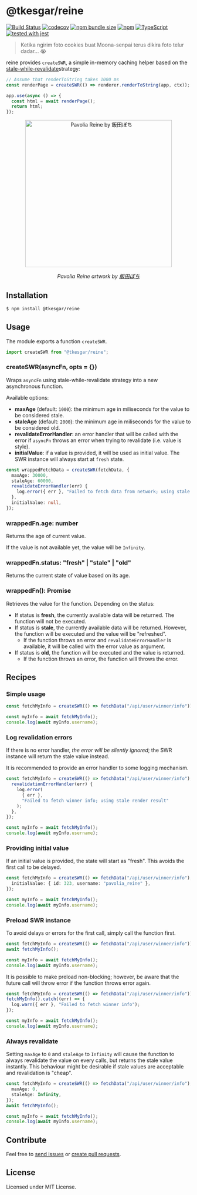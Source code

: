 # @tkesgar/reine

[![Build Status](https://travis-ci.org/tkesgar/reine.svg?branch=yagoo)](https://travis-ci.org/tkesgar/reine)
[![codecov](https://codecov.io/gh/tkesgar/reine/branch/yagoo/graph/badge.svg)](https://codecov.io/gh/tkesgar/reine)
[![npm bundle size](https://img.shields.io/bundlephobia/minzip/@tkesgar/reine)](https://bundlephobia.com/result?p=@tkesgar/reine)
[![npm](https://img.shields.io/npm/dt/@tkesgar/reine)](https://www.npmjs.com/package/@tkesgar/reine)
[![TypeScript](https://img.shields.io/badge/%3C%2F%3E-TypeScript-%230074c1.svg)](http://www.typescriptlang.org/)
[![tested with jest](https://img.shields.io/badge/tested_with-jest-99424f.svg)](https://github.com/facebook/jest)

> Ketika ngirim foto cookies buat Moona-senpai terus dikira foto telur dadar...
> 😭

reine provides `createSWR`, a simple in-memory caching helper based on the
[stale-while-revalidate][swr]strategy:

```ts
// Assume that renderToString takes 1000 ms
const renderPage = createSWR(() => renderer.renderToString(app, ctx));

app.use(async () => {
  const html = await renderPage();
  return html;
});
```

<p align="center">
  <img src="https://pbs.twimg.com/media/EoepYiwVQAAecTh?format=jpg" alt="Pavolia Reine by 飯田ぽち" width="400">
</p>

<p align="center">
  <i>Pavolia Reine artwork by <a href="https://twitter.com/lizhi3">飯田ぽち</a></i>
</p>

## Installation

```bash
$ npm install @tkesgar/reine
```

## Usage

The module exports a function `createSWR`.

```ts
import createSWR from "@tkesgar/reine";
```

### createSWR<T>(asyncFn, opts = {})

Wraps `asyncFn` using stale-while-revalidate strategy into a new asynchronous
function.

Available options:

- **maxAge** (default: `1000`): the minimum age in miliseconds for the value to
  be considered stale.
- **staleAge** (default: `2000`): the minimum age in miliseconds for the value
  to be considered old.
- **revalidateErrorHandler**: an error handler that will be called with the
  error if `asyncFn` throws an error when trying to revalidate (i.e. value is
  style).
- **initialValue**: if a value is provided, it will be used as initial value.
  The SWR instance will always start at `fresh` state.

```ts
const wrappedFetchData = createSWR(fetchData, {
  maxAge: 30000,
  staleAge: 60000,
  revalidateErrorHandler(err) {
    log.error({ err }, "Failed to fetch data from network; using stale data");
  },
  initialValue: null,
});
```

### wrappedFn.age: number

Returns the age of current value.

If the value is not available yet, the value will be `Infinity`.

### wrappedFn.status: "fresh" | "stale" | "old"

Returns the current state of value based on its age.

### wrappedFn(): Promise

Retrieves the value for the function. Depending on the status:

- If status is **fresh**, the currently available data will be returned. The
  function will not be executed.
- If status is **stale**, the currently available data will be returned.
  However, the function will be executed and the value will be "refreshed".
  - If the function throws an error and `revalidateErrorHandler` is available,
    it will be called with the error value as argument.
- If status is **old**, the function will be executed and the value is returned.
  - If the function throws an error, the function will throws the error.

## Recipes

### Simple usage

```ts
const fetchMyInfo = createSWR(() => fetchData("/api/user/winner/info"));

const myInfo = await fetchMyInfo();
console.log(await myInfo.username);
```

### Log revalidation errors

If there is no error handler, _the error will be silently ignored_; the SWR
instance will return the stale value instead.

It is recommended to provide an error handler to some logging mechanism.

```ts
const fetchMyInfo = createSWR(() => fetchData("/api/user/winner/info"), {
  revalidationErrorHandler(err) {
    log.error(
      { err },
      "Failed to fetch winner info; using stale render result"
    );
  },
});

const myInfo = await fetchMyInfo();
console.log(await myInfo.username);
```

### Providing initial value

If an initial value is provided, the state will start as "fresh". This avoids
the first call to be delayed.

```ts
const fetchMyInfo = createSWR(() => fetchData("/api/user/winner/info"), {
  initialValue: { id: 323, username: "pavolia_reine" },
});

const myInfo = await fetchMyInfo();
console.log(await myInfo.username);
```

### Preload SWR instance

To avoid delays or errors for the first call, simply call the function first.

```ts
const fetchMyInfo = createSWR(() => fetchData("/api/user/winner/info"));
await fetchMyInfo();

const myInfo = await fetchMyInfo();
console.log(await myInfo.username);
```

It is possible to make preload non-blocking; however, be aware that the future
call will throw error if the function throws error again.

```ts
const fetchMyInfo = createSWR(() => fetchData("/api/user/winner/info"));
fetchMyInfo().catch((err) => {
  log.warn({ err }, "Failed to fetch winner info");
});

const myInfo = await fetchMyInfo();
console.log(await myInfo.username);
```

### Always revalidate

Setting `maxAge` to `0` and `staleAge` to `Infinity` will cause the function to
always revalidate the value on every calls, but returns the stale value
instantly. This behaviour might be desirable if stale values are acceptable and
revalidation is "cheap".

```ts
const fetchMyInfo = createSWR(() => fetchData("/api/user/winner/info"), {
  maxAge: 0,
  staleAge: Infinity,
});
await fetchMyInfo();

const myInfo = await fetchMyInfo();
console.log(await myInfo.username);
```

## Contribute

Feel free to [send issues][issues] or [create pull requests][pulls].

## License

Licensed under MIT License.

[issues]: https://github.com/tkesgar/reine/issues
[pulls]: https://github.com/tkesgar/reine/pulls
[swr]: https://web.dev/stale-while-revalidate/
